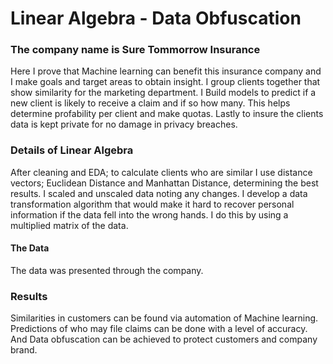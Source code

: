 # Linear Algebra - Data Obfuscation

### The company name is Sure Tommorrow Insurance 

Here I prove that Machine learning can benefit this insurance company and I make goals and target areas to obtain insight. I group clients together that show similarity for the marketing department.  I Build models to predict if a new client is likely to receive a claim and if so how many. This helps determine profability per client and make quotas. Lastly to insure the clients data is kept private for no damage in privacy breaches.  

 
### Details of Linear Algebra

After cleaning and EDA; to calculate clients who are similar I use distance vectors; Euclidean Distance and Manhattan Distance, determining the best results. 
I scaled and unscaled data noting any changes.  I develop a data transformation algorithm that would make it hard to recover personal information if the data fell into the wrong hands.  I do this by using a multiplied matrix of the data. 


#### The Data

The data was presented through the company.      


### Results

Similarities in customers can be found via automation of Machine learning.  Predictions of who may file claims can be done with a level of accuracy.  And Data obfuscation can be achieved to protect customers and company brand. 






